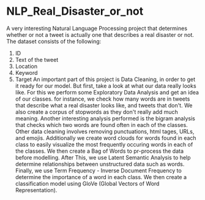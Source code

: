 # NLP_Real_Disaster_or_not
A very interesting Natural Language Processing project that determines whether or not a tweet is actually one that describes a real disaster or not.
The dataset consists of the following:
  1. ID
  2. Text of the tweet
  3. Location
  4. Keyword
  5. Target
An important part of this project is Data Cleaning, in order to get it ready for our model. But first, take a look at what our data really looks like. For this we perform some Exploratory Data Analysis and get an idea of our classes. for instance, we check how many words are in tweets that describe what a real disaster looks like, and tweets that don't. We also create a corpus of stopwords as they don't really add much meaning. Another interesting analysis performed is the bigram analysis that checks which two words are found often in each of the classes. Other data cleaning involves removing punctuations, html tages, URLs, and emojis. Additionally we create word clouds for words found in each class to easily visualize the most frequently occuring words in each of the classes.
We then create a Bag of Words to pr-process the data before modelling.
After This, we use Latent Semantic Analysis to help determine relationships between unstructured data such as words. 
Finally, we use Term Frequency - Inverse Document Frequency to determine the importance of a word in each class.
We then create a classification model using GloVe (Global Vectors of Word Representation).
